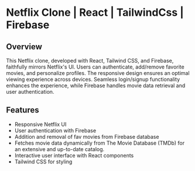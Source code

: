 # Netflix Clone | React | TailwindCss | Firebase
## Overview
This Netflix clone, developed with React, Tailwind CSS, and Firebase, faithfully mirrors Netflix's UI. Users can authenticate, add/remove favorite movies, and personalize profiles. The responsive design ensures an optimal viewing experience across devices. Seamless login/signup functionality enhances the experience, while Firebase handles movie data retrieval and user authentication.
## Features
- Responsive Netflix UI
- User authentication with Firebase
- Addition and removal of fav movies from Firebase database
- Fetches movie data dynamically from The Movie Database (TMDb) for an extensive and up-to-date catalog.
- Interactive user interface with React components
- Tailwind CSS for styling
